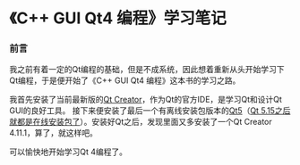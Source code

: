 # 《C++ GUI Qt4 编程》学习笔记
### 前言
我之前有着一定的Qt编程的基础，但是不成系统，因此想着重新从头开始学习下Qt编程，于是便开始了《C++ GUI Qt4 编程》这本书的学习之路。

我首先安装了当前最新版的[Qt Creator](https://download.qt.io/official_releases/qtcreator/12.0/12.0.2/qt-creator-opensource-windows-x86_64-12.0.2.exe)，作为Qt的官方IDE，是学习Qt和设计Qt GUI的良好工具。
接下来便安装了最后一个有离线安装包版本的[Qt5](https://download.qt.io/archive/qt/5.14/5.14.2/qt-opensource-windows-x86-5.14.2.exe)（[Qt 5.15之后就都是在线安装包了](https://download.qt.io/archive/qt/5.15/5.15.0/OFFLINE_README.txt)）。安装好Qt之后，发现里面又多安装了一个Qt Creator 4.11.1，算了，就这样吧。

可以愉快地开始学习Qt 4编程了。